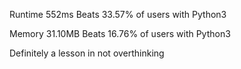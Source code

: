 Runtime
552ms
Beats 33.57% of users with Python3

Memory
31.10MB
Beats 16.76% of users with Python3

Definitely a lesson in not overthinking

